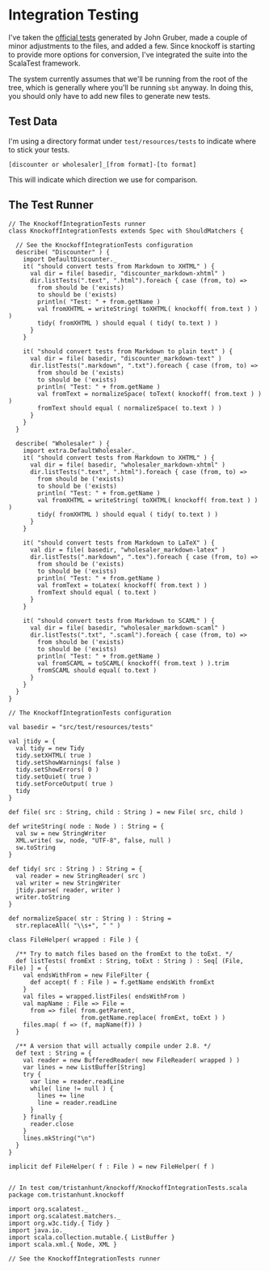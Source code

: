 # Integration Testing #

I've taken the [official tests][1] generated by John Gruber, made a couple of minor
adjustments to the files, and added a few. Since knockoff is starting to provide
more options for conversion, I've integrated the suite into the ScalaTest framework.

The system currently assumes that we'll be running from the root of the tree, which
is generally where you'll be running `sbt` anyway. In doing this, you should only
have to add new files to generate new tests.



## Test Data ##

I'm using a directory format under `test/resources/tests` to indicate where to
stick your tests.

    [discounter or wholesaler]_[from format]-[to format]

This will indicate which direction we use for comparison.



## The Test Runner ##

    // The KnockoffIntegrationTests runner
    class KnockoffIntegrationTests extends Spec with ShouldMatchers {
      
      // See the KnockoffIntegrationTests configuration
      describe( "Discounter" ) {
        import DefaultDiscounter._
        it( "should convert tests from Markdown to XHTML" ) {
          val dir = file( basedir, "discounter_markdown-xhtml" )
          dir.listTests(".text", ".html").foreach { case (from, to) =>
            from should be ('exists)
            to should be ('exists)
            println( "Test: " + from.getName )
            val fromXHTML = writeString( toXHTML( knockoff( from.text ) ) )
            tidy( fromXHTML ) should equal ( tidy( to.text ) )
          }
        }
        
        it( "should convert tests from Markdown to plain text" ) {
          val dir = file( basedir, "discounter_markdown-text" )
          dir.listTests(".markdown", ".txt").foreach { case (from, to) =>
            from should be ('exists)
            to should be ('exists)
            println( "Test: " + from.getName )
            val fromText = normalizeSpace( toText( knockoff( from.text ) ) )
            fromText should equal ( normalizeSpace( to.text ) )
          }
        }
      }
      
      describe( "Wholesaler" ) {
        import extra.DefaultWholesaler._
        it( "should convert tests from Markdown to XHTML" ) {
          val dir = file( basedir, "wholesaler_markdown-xhtml" )
          dir.listTests(".text", ".html").foreach { case (from, to) =>
            from should be ('exists)
            to should be ('exists)
            println( "Test: " + from.getName )
            val fromXHTML = writeString( toXHTML( knockoff( from.text ) ) )
            tidy( fromXHTML ) should equal ( tidy( to.text ) )
          }          
        }
        
        it( "should convert tests from Markdown to LaTeX" ) {
          val dir = file( basedir, "wholesaler_markdown-latex" )
          dir.listTests(".markdown", ".tex").foreach { case (from, to) =>
            from should be ('exists)
            to should be ('exists)
            println( "Test: " + from.getName )
            val fromText = toLatex( knockoff( from.text ) )
            fromText should equal ( to.text )
          }
        }
        
        it( "should convert tests from Markdown to SCAML" ) {
          val dir = file( basedir, "wholesaler_markdown-scaml" )
          dir.listTests(".txt", ".scaml").foreach { case (from, to) =>
            from should be ('exists)
            to should be ('exists)
            println( "Test: " + from.getName )
            val fromSCAML = toSCAML( knockoff( from.text ) ).trim
            fromSCAML should equal( to.text )
          }
        }
      }
    }
    
    // The KnockoffIntegrationTests configuration
    
    val basedir = "src/test/resources/tests"
    
    val jtidy = {
      val tidy = new Tidy
      tidy.setXHTML( true )
      tidy.setShowWarnings( false )
      tidy.setShowErrors( 0 )
      tidy.setQuiet( true )
      tidy.setForceOutput( true )
      tidy
    }
    
    def file( src : String, child : String ) = new File( src, child )
    
    def writeString( node : Node ) : String = {
      val sw = new StringWriter
      XML.write( sw, node, "UTF-8", false, null )
      sw.toString
    }
    
    def tidy( src : String ) : String = {
      val reader = new StringReader( src )
      val writer = new StringWriter
      jtidy.parse( reader, writer )
      writer.toString
    }
    
    def normalizeSpace( str : String ) : String =
      str.replaceAll( "\\s+", " " )

    class FileHelper( wrapped : File ) {
      
      /** Try to match files based on the fromExt to the toExt. */
      def listTests( fromExt : String, toExt : String ) : Seq[ (File, File) ] = {
        val endsWithFrom = new FileFilter {
          def accept( f : File ) = f.getName endsWith fromExt
        }
        val files = wrapped.listFiles( endsWithFrom )
        val mapName : File => File =
          from => file( from.getParent,
                        from.getName.replace( fromExt, toExt ) )
        files.map( f => (f, mapName(f)) )
      }
      
      /** A version that will actually compile under 2.8. */
      def text : String = {
        val reader = new BufferedReader( new FileReader( wrapped ) )
        var lines = new ListBuffer[String]
        try {
          var line = reader.readLine
          while( line != null ) {
            lines += line
            line = reader.readLine
          }
        } finally {
          reader.close
        }
        lines.mkString("\n")
      }
    }
    
    implicit def FileHelper( f : File ) = new FileHelper( f )
    
    
    // In test com/tristanhunt/knockoff/KnockoffIntegrationTests.scala
    package com.tristanhunt.knockoff
    
    import org.scalatest._
    import org.scalatest.matchers._
    import org.w3c.tidy.{ Tidy }
    import java.io._
    import scala.collection.mutable.{ ListBuffer }
    import scala.xml.{ Node, XML }
    
    // See the KnockoffIntegrationTests runner



[1]: http://six.pairlist.net/pipermail/markdown-discuss/2004-December/000909.html
  "official test suite"